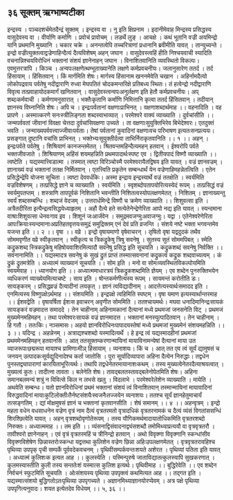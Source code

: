 ## ३६ सूक्तम् ऋग्भाष्यटीका
इन्द्रस्य । पञ्चदशर्चमेतदैन्द्रं सूक्तम् । इन्द्रस्य वा । नु इति क्षिप्रनाम । इदानीमेवाह मिन्द्रस्य प्रसिद्धस्य वासुदेवस्य वा । वीर्याणि कर्माणि । प्रवोचं प्रावोचम् । लडर्थे लुङ् । आचक्षे । कथं भूतानि वज्री अयमिन्द्रो यानि प्रथमानि मुख्यानि । चकार चक्रे । अनन्तत्वेपि तच्चरित्राणां प्रधानानि ब्रवीमीति यावत् । तान्युच्यन्ते । इन्द्रो वज्रीत्युक्तत्वाद्वज्रेणाहिन्दैत्यं दैत्यविशेषम् अहन् जघान । वासुदेवस्त्वहिं हीति निश्चयवाची स्यादिति वचनान्निश्चयविरोधिनं भक्तानां संशयं ज्ञानेनाहन् जघान । विनाशितवानिति व्यवस्थितो विकल्पः। एवमुत्तरत्रापि । किञ्च । अन्वपःलक्षणेत्थम्भूताख्यानेति लक्षणे कर्मप्रवचनीयः। जलानुसारेण ततर्द । तर्द हिंसायाम् । हिंसितवान् । किं मार्गमिति शेषः। मार्गस्य हिंसानाम खननमेवेति चखान । अहिर्नामदैत्यो लोकोपद्रवाय पर्वतेषु नदीद्वाराणि रुध्वा मेघपतितं चोदकमन्तरिक्षे प्रतिबध्य स्थितः। तं हत्वेन्द्रो नदीद्वाराणि विवृत्य तत्प्रवाहायोदकमार्गं खनितवान् । वासुदेवस्त्वन्वपःअनुर्लक्षण इति हेतौ कर्मप्रवचनीयः। अप् शब्दःकर्मवाची । कर्मणामनुसारात् । भक्तैःकृतानि कर्माणि निमित्तानि कृत्वा ततर्द हिंसितवान् । तदीयान् ज्ञानस्य विघ्नानिति शेषः। अपि च । इन्द्रःपर्वतानां वक्षणाःप्राभिनत् । वक्षणाशब्दार्थमाह ।। वहनादिति । वह प्रापणे । अस्मात्करणे सनःस्त्रीलिङ्गता शब्दस्वाभाव्यात् । परमेश्वरे वाक्यं व्याख्याति । दुर्वचांसीति ।। जन्मपर्ववतां जीवानां विवक्षा चेत्तदा दुर्वचांसिवक्षणा उच्यते । ता वक्षणाःसुयुक्तिभिरेव बिभेदेश्वरः। एतदुक्तं भवति । जन्माख्यपर्ववत्त्वाज्जीवाःपर्वताः। तेषां पर्वतानां कुवादिनां वक्षणाःवच परिभाषण इत्यतःसनप्रत्ययः। प्रसङ्गात् दुष्टानि वचांसि प्राभिनत् । भक्तेभ्यःसुयुक्तीर्दत्वा ताभिर्निराकृतवानिति ।। १ ।।
अहन् । इन्द्रःपर्वते पर्वतेषु । शिश्रियाणं कानजन्तमेतत् । श्रितवन्तमहिन्दैत्यमहन् हतवान् । ईश्वरोपि पर्वते भक्तजीवजाते । शिश्रियाणम् अहिंसं शयमहन्निति प्रथमपादार्थःस्पष्ट एव । द्वितीयपादं विष्णौ व्याख्याति ।। त्वष्टेति । यद्यस्मात्त्विडात्मा । तस्मात् त्वष्टा विरिञ्चोस्मै परमेश्वरायैतद्विषय इति यावत् । वज्रं ज्ञानवज्रम् । ज्ञानाख्यं वज्रं भक्तानां ततक्ष निर्मितवान् । एतत्त्विति प्रकृतेन सम्बन्धार्थं येन वज्रेणाहिमहन्नेतत्विति । एतेन प्रसिद्धेन्द्रेपि योजना सूचिता । त्वष्टा देववर्धकिः। अस्मा इन्द्राय इन्द्रस्यार्थे वज्रं ततक्षेति । स्वर्यमिति वज्रविशेषणम् । तत्प्रसिद्धे ज्ञाने च व्याख्याति । स्वर्यमिति । स्वृशब्दोपतापयोरित्यस्येदं रूपम् । तत्प्रसिद्धं वज्रं स्वर्यमुपतप्तम् । शस्त्राणि तापपूर्वकं निशितानि भवन्तीति निशितत्वस्योपलक्षणमेतत् । निशितम् । ज्ञानाख्यन्तु स्वर्यं शब्दसम्बन्धि । शब्दजं वेदजम् । उत्तरार्धमिन्द्रे विष्णौ च क्रमेण व्याख्याति ।। शिशुवत्सा इति । अत्रैतदीरिता इत्यैन्द्रत्वसिद्धयेध्याहृतम् । अहौ दैत्ये हते सत्येतेनेन्द्रेणेरिता आपो नद्य इति यावत् । स्यन्दमाना वाश्राःशिशुवत्सा धेनवःगाव इव । शिशूनं जःआर्जवेन । समुद्रमवजग्मुःअवाजग्मुः। यद्वा । एतेनेश्वरेणेरिता आपःक्रियाःस्यन्दमानाःअप्रतिहतवृत्तयःसमुद्रं समुद्रिक्तम् एनं देवं प्रति व्रजन्ति । संशये नष्टे भक्ता भगवन्तमेव यजन्त इति ।। २ ।।
वृषा ।। वव्रे । इन्द्रो वृषायमाणो वृषेवाचरन् । तृषितो वृषा यद्वदुदकं तथैव सोममवृणीत वव्रे स्वीकृतवान् । स्वीकृत्य च त्रिकद्रुकेषु त्रिषु सवनेषु । सुतस्य सुतं सोममपिबत् । स्मेति कद्रुकशब्द स्त्रिकद्रुकेषु महिषोयवाशिरमित्यादौ सवनेषु प्रसिद्ध इति सूचयति । कद्रुकशब्दं सवनेषु निर्वक्ति ।। सवनानामिति ।। यद्यस्मादत्र सवनेषु कं सुखं द्रुतं प्राप्तं तस्मात्सवनानां कद्रुकत्वं कद्रुक शब्दवाच्यत्वम् । कं द्रुकं द्रुतमत्रेति । अध्यात्मं व्याख्यानं सूचयति ।। सोम इति । मनो वा सोमःव्यवस्थितविकल्पोयमिति स्वयमेवाह ।। ध्यानयोग इति ।। अध्यात्ममाधारत्रयं त्रिकद्रुकशब्दमिति ज्ञेयम् । एव शब्देन पुनरुक्तिभयेन व्यधिकरणं व्याख्येयमित्याचष्टे । साय इति । षोन्तकर्मणीत्यस्य रूपम् । सायमन्तं करोतीति डः। सायङ्करम् । प्रसिद्धव्रज्रं दैत्यादीनां लयकृत् । ज्ञानं त्वविद्यादीनाम् । आदत्तेत्यस्यार्थःसमादद इति । एनमित्यस्य विष्णुपक्षेऽर्थमाह ।। संशयमिति । इन्द्रपक्षे त्वहिमिति स्पष्टम् । वृषा यमाण इत्यस्यार्थान्तरमाह ।। ईशवद्वेति । वृषावर्षिता ईशःस इवाचरन् अवृणीत सोममिति । ततश्चायमर्थः। मघवा धनादिमानिन्द्रःसायकं सायङ्करं वज्रमादत्त समाददे । तेन चाहीनाम् अहिनामकानां दैत्यानां मध्ये प्रथमजां जनसनेति विट् । प्रथमजं मुख्यमेनमहिमहन् । तथा परमेश्वरःसायकं वज्रं ज्ञानमादत्त । भक्तानां मनस्युत्पादितवान् । तेन चाहीनाम् । हि गतौ । ततःकिः। नञ्समासः। अहयो ज्ञानविरोधिनःपापादयस्तेषां मध्ये प्रथमजां मुख्यमेनं संशयमहन्निति ।। ३ ।।
यदिन्द्र । अहन्नेनम् । अत्राद्यश्चशब्दो यस्मादित्यर्थे । हे इन्द्र त्वं यद्यस्मादहीनां प्रथमजां प्रथममेनमहिमहन् हतवानसि । आत् ततसूक्तम्करणान्मायिनां मायाविनामन्येषां दैत्यानां माया उत व्याजरूपाःछद्मरूपा मायाश्च प्रामिणाःमीञ् हिंसायाम् । व्यनाशयः। किं च । आत् तत एव त्वं सूर्यं द्यामुषसं च जनयन् उत्पादकःसूर्यद्युदिनादेश्च कर्ता जातोसि । पुरा सूर्यादिव्यापारा अहिना दैत्येन निरुद्धाः। तद्वधेन पुनस्तद्व्यापाराणां कारयिताभूरित्यर्थः। तथापि तद्वधेनेतरमायानाशःकथम् । तस्य मुख्यत्वेनेतरदैत्याश्रयत्वात् । मुख्यत्वं कुतः। तादीत्ना तावता । बलेनेति शेषः। तावद्बलतस्तावद्बलेनोपेतमिति शेषः। अहिना समानबलमन्यं शत्रुं न विवित्से किल न लभसे खलु । विदलाभे । परमेश्वरेलेशेन व्याख्याति । मायेति । अथवेति सम्बन्धः। यतो ज्ञानविरोधिनां प्रथमं भक्तानां संशयं त्वं विनाशितवान् तस्मान्मायिनां मायावादिनां विरुद्धवादिनां मायाःकुटिलोक्तीःतैर्नष्टसंशयैःस्वजनैःतज्जयेन व्यनाशयः। ततश्च सूर्यं ज्ञानहेतुमाचार्यं तत्सङ्गतिम् । द्यां मोक्षमुषसं ज्ञानं च भक्तानां कृतवानसीति । शेषं समानम् ।। ४ ।।
अहन्वृत्रम् । इन्द्रो महता वधेन वधसाधनेन वज्रेण वृत्रं नाम दैत्यं वृत्रतरमतो वृत्रादधिकं वृत्रतरनामकं च दैत्यं व्यंसं विगतांससन्धिं शिरश्छित्वेति यावत् । अहन् वृत्रशब्दोवृणोतेरूपम् । तस्य यौगिकमर्थमादायातोधिकमिति वृत्रतरशब्दो निरुक्तः। अध्यात्ममाह ।। तम इति ।। व्यंसनाद्विसंवादनाद्व्यंसशब्दौ तमोमिथ्याप्रत्ययौ वा वृत्रवृत्रतरौ । तावीश्वरो ज्ञानेनाहन् । एवं वृत्रं वृत्रतरमहिं च त्रीनिन्द्रो हतवान् । अथो विवृक्णा विवृक्णानि स्कन्धांसीव विवृक्णविशेषेण छिन्नास्तरोःस्कन्धा यद्वत्तथा कुलिशेन वज्रेण छिन्ना अहिःउपलक्षणमेतत् । वृत्रवृत्रतरावहिश्च पृथिव्या उपपृक् पृची सम्पर्के पूर्ववदेकवचनम् । पृथिवीसम्पर्कवन्तःशयते अशेरत । पृथिव्यां पतिता इति यावत् । अध्यात्मं कुलिशःक इत्यत आह ।। कुलस्येति । यस्मिन्पुरुषे जाताविद्यातत्कुलस्यापि सुखकरणात् । कुलमस्यास्तीति कुली तस्य सन्ततेःशं यस्मात्स कुलिश इत्यर्थः। पृथिवीमाह ।। बुद्धिरेवेति ।। एव शब्देन निर्वचनं स्फुटमिति सूचयति । ओःसंशयस्य पृथिव्या उपपृक्त्वं कथमित्यत आह ।। तद्गत इति । यद्यस्मात्संशयो बुद्धिगतोऽतःपृथिव्या उपपृगच्यते । अज्ञानमिथ्याज्ञानयोरप्येवम् । अत्र पक्षे पृथिव्या उपपृगित्यनुवादः। शयत इत्येतदेव विधेयम् ।। ५, ३६ ।।
